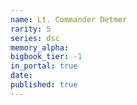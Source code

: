 ```yaml
---
name: Lt. Commander Detmer
rarity: 5
series: dsc
memory_alpha:
bigbook_tier: -1
in_portal: true
date:
published: true
---
```



